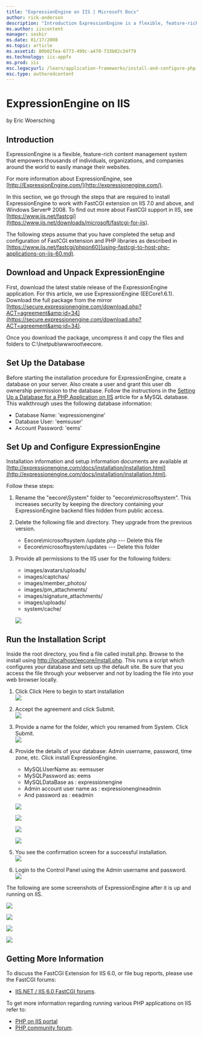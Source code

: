 ```yaml
---
title: "ExpressionEngine on IIS | Microsoft Docs"
author: rick-anderson
description: "Introduction ExpressionEngine is a flexible, feature-rich content management system that empowers thousands of individuals, organizations, and companies arou..."
ms.author: iiscontent
manager: soshir
ms.date: 01/17/2008
ms.topic: article
ms.assetid: 80b02fea-6773-499c-a470-733b02c34f79
ms.technology: iis-appfx
ms.prod: iis
msc.legacyurl: /learn/application-frameworks/install-and-configure-php-applications-on-iis/expressionengine-on-iis
msc.type: authoredcontent
---
```

ExpressionEngine on IIS
====================
by Eric Woersching

## Introduction

ExpressionEngine is a flexible, feature-rich content management system that empowers thousands of individuals, organizations, and companies around the world to easily manage their websites.

For more information about ExpressionEngine, see [http://ExpressionEngine.com/](http://expressionengine.com/).

In this section, we go through the steps that are required to install ExpressionEngine to work with FastCGI extension on IIS 7.0 and above, and Windows Server® 2008. To find out more about FastCGI support in IIS, see [https://www.iis.net/fastcgi](https://www.iis.net/downloads/microsoft/fastcgi-for-iis).

The following steps assume that you have completed the setup and configuration of FastCGI extension and PHP libraries as described in [https://www.iis.net/fastcgi/phpon60](using-fastcgi-to-host-php-applications-on-iis-60.md).

## Download and Unpack ExpressionEngine

First, download the latest stable release of the ExpressionEngine application. For this article, we use ExpressionEngine (EECore1.6.1). Download the full package from the mirror [https://secure.expressionengine.com/download.php?ACT=agreement&amp;id=34](https://secure.expressionengine.com/download.php?ACT=agreement&amp;id=34).

Once you download the package, uncompress it and copy the files and folders to C:\Inetpub\wwwroot\eecore.

## Set Up the Database

Before starting the installation procedure for ExpressionEngine, create a database on your server. Also create a user and grant this user db ownership permission to the database. Follow the instructions in the [Setting Up a Database for a PHP Application on IIS](../install-and-configure-php-on-iis/setting-up-a-database-for-a-php-application-on-iis.md) article for a MySQL database. This walkthrough uses the following database information:

- Database Name: 'expressionengine'
- Database User: 'eemsuser'
- Account Password: 'eems'

## Set Up and Configure ExpressionEngine

Installation information and setup information documents are available at [http://expressionengine.com/docs/installation/installation.html](http://expressionengine.com/docs/installation/installation.html).

Follow these steps:

1. Rename the "eecore\System" folder to "eecore\microsoftsystem". This increases security by keeping the directory containing your ExpressionEngine backend files hidden from public access.
2. Delete the following file and directory. They upgrade from the previous version.  

    - Eecore\microsoftsystem /update.php --- Delete this file
    - Eecore\microsoftsystem/updates --- Delete this folder
3. Provide all permissions to the IIS user for the following folders:  

    - images/avatars/uploads/
    - images/captchas/
    - images/member\_photos/
    - images/pm\_attachments/
    - images/signature\_attachments/
    - images/uploads/
    - system/cache/

    [![](expressionengine-on-iis/_static/image2.jpg)](expressionengine-on-iis/_static/image1.jpg)

## Run the Installation Script

Inside the root directory, you find a file called install.php. Browse to the install using [http://localhost/eecore/install.php](http://localhost/eecore/install.php). This runs a script which configures your database and sets up the default site. Be sure that you access the file through your webserver and not by loading the file into your web browser locally.

1. Click Click Here to begin to start installation  
    [![](expressionengine-on-iis/_static/image4.jpg)](expressionengine-on-iis/_static/image3.jpg)
2. Accept the agreement and click Submit.  
    [![](expressionengine-on-iis/_static/image6.jpg)](expressionengine-on-iis/_static/image5.jpg)
3. Provide a name for the folder, which you renamed from System. Click Submit.  
    [![](expressionengine-on-iis/_static/image8.jpg)](expressionengine-on-iis/_static/image7.jpg)
4. Provide the details of your database: Admin username, password, time zone, etc. Click install ExpressionEngine.  

    - MySQLUserName as: eemsuser
    - MySQLPassword as: eems
    - MySQLDataBase as : expressionengine
    - Admin account user name as : expressionengineadmin
    - And password as : eeadmin

    [![](expressionengine-on-iis/_static/image10.jpg)](expressionengine-on-iis/_static/image9.jpg)

    [![](expressionengine-on-iis/_static/image12.jpg)](expressionengine-on-iis/_static/image11.jpg)

    [![](expressionengine-on-iis/_static/image14.jpg)](expressionengine-on-iis/_static/image13.jpg)

    [![](expressionengine-on-iis/_static/image16.jpg)](expressionengine-on-iis/_static/image15.jpg)
5. You see the confirmation screen for a successful installation.  
    [![](expressionengine-on-iis/_static/image18.jpg)](expressionengine-on-iis/_static/image17.jpg)
6. Login to the Control Panel using the Admin username and password.  
    [![](expressionengine-on-iis/_static/image20.jpg)](expressionengine-on-iis/_static/image19.jpg)

The following are some screenshots of ExpressionEngine after it is up and running on IIS.

[![](expressionengine-on-iis/_static/image22.jpg)](expressionengine-on-iis/_static/image21.jpg)

[![](expressionengine-on-iis/_static/image24.jpg)](expressionengine-on-iis/_static/image23.jpg)

[![](expressionengine-on-iis/_static/image26.jpg)](expressionengine-on-iis/_static/image25.jpg)

[![](expressionengine-on-iis/_static/image28.jpg)](expressionengine-on-iis/_static/image27.jpg)

## Getting More Information

To discuss the FastCGI Extension for IIS 6.0, or file bug reports, please use the FastCGI forums:

- [IIS.NET / IIS 6.0 FastCGI forums](https://forums.iis.net/1103.aspx).

To get more information regarding running various PHP applications on IIS refer to:

- [PHP on IIS portal](https://php.iis.net/)
- [PHP community forum](https://forums.iis.net/1102.aspx).